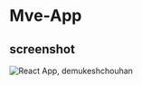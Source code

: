 # Mve-App

## screenshot
![React App, demukeshchouhan](href=https://github.com/demukeshchouhan/mve-app/blob/master/demo.jpg)